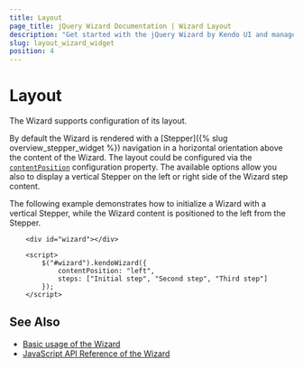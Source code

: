 ```yaml
---
title: Layout
page_title: jQuery Wizard Documentation | Wizard Layout
description: "Get started with the jQuery Wizard by Kendo UI and manage its appearance."
slug: layout_wizard_widget
position: 4
---
```


# Layout

The Wizard supports configuration of its layout.

By default the Wizard is rendered with a [Stepper]({% slug overview_stepper_widget %}) navigation in a horizontal orientation above the content of the Wizard. The layout could be configured via the [`contentPosition`](/api/javascript/ui/wizard/configuration/contentposition) configuration property. The available options allow you also to display a vertical Stepper on the left or right side of the Wizard step content.

The following example demonstrates how to initialize a Wizard with a vertical Stepper, while the Wizard content is positioned to the left from the Stepper.

```dojo
    <div id="wizard"></div>

    <script>
        $("#wizard").kendoWizard({
            contentPosition: "left",
            steps: ["Initial step", "Second step", "Third step"]
        });
    </script>

```

## See Also

* [Basic usage of the Wizard](https://demos.telerik.com/kendo-ui/wizard/index)
* [JavaScript API Reference of the Wizard](/api/javascript/ui/wizard)
